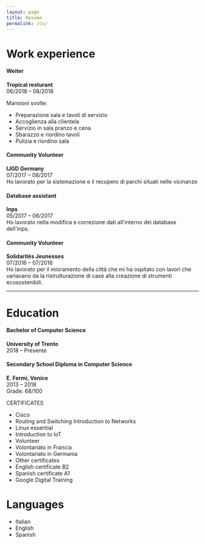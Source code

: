 ```yaml
---
layout: page
title: Resume
permalink: /cv/
---
```


# Work experience
#### **Weiter**
**Tropical resturant**  
06/2018 – 08/2018  

Mansioni svolte:
- Preparazione sala e tavoli di servizio
- Accoglienza alla clientela
- Servizio in sala pranzo e cena
- Sbarazzo e riordino tavoli
- Pulizia e riordino sala

#### **Community Volunteer**
**IJGD Germany**  
07/2017 – 08/2017  
Ho lavorato per la sistemazione e il recupero di parchi situati nelle vicinanze

#### **Database assistant**
**Inps**  
05/2017 – 06/2017  
Ho lavorato nella modifica e correzione dati all'interno dei database dell'inps.

#### **Community Volunteer**
**Solidarités Jeunesses**  
07/2016 – 07/2016  
Ho lavorato per il mioramento della città che mi ha ospitato con lavori che variavano da la ristrutturazione di case alla creazione di strumenti ecosostenibili.

---

# Education
#### **Bachelor of Computer Science**
**University of Trento**  
2018 – Presente

#### **Secondary School Diploma in Computer Science**
**E. Fermi, Venice**  
2013 – 2018  
Grade: 68/100  

CERTIFICATES
- Cisco
- Routing and Switching Introduction to Networks
- Linux essential
- Introduction to IoT
- Volunteer
- Volontariato in Francia
- Volontariato in Germania
- Other certificates
- English certificate B2
- Spanish certificate A1
- Google Digital Training

# Languages
- Italian
- English
- Spanish
